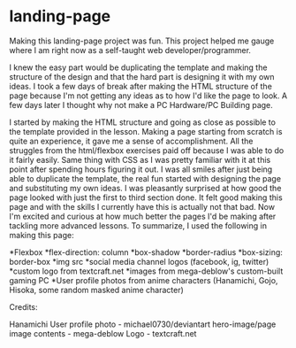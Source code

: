 # landing-page
Making this landing-page project was fun. This project helped me gauge where I am right now as a self-taught web developer/programmer.

I knew the easy part would be duplicating the template and making the structure of the design and that the hard part is designing it with my own ideas. I took a few days of break after making the HTML structure of the page because I'm not getting any ideas as to how I'd like the page to look. A few days later I thought why not make a PC Hardware/PC Building page.

I started by making the HTML structure and going as close as possible to the template provided in the lesson. Making a page starting from scratch is quite an experience, it gave me a sense of accomplishment. All the struggles from the html/flexbox exercises paid off because I was able to do it fairly easily. Same thing with CSS as I was pretty familiar with it at this point after spending hours figuring it out. I was all smiles after just being able to duplicate the template, the real fun started with designing the page and substituting my own ideas. I was pleasantly surprised at how good the page looked with just the first to third section done. It felt good making this page and with the skills I currently have this is actually not that bad. Now I'm excited and curious at how much better the pages I'd be making after tackling more advanced lessons.
To summarize, I used the following in making this page:

*Flexbox
*flex-direction: column
*box-shadow
*border-radius
*box-sizing: border-box
*img src
*social media channel logos (facebook, ig, twitter)
*custom logo from textcraft.net
*images from mega-deblow's custom-built gaming PC
*User profile photos from anime characters (Hanamichi, Gojo, Hisoka, some random masked anime character)

Credits:

Hanamichi User profile photo - michael0730/deviantart
hero-image/page image contents - mega-deblow
Logo - textcraft.net